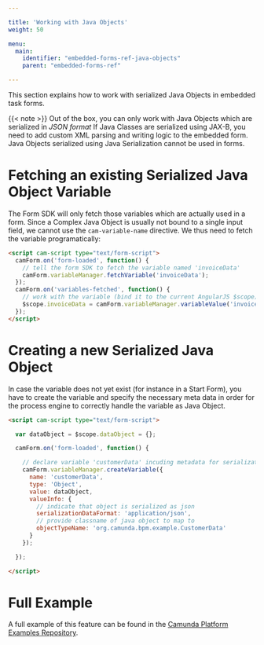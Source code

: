 ```yaml
---

title: 'Working with Java Objects'
weight: 50

menu:
  main:
    identifier: "embedded-forms-ref-java-objects"
    parent: "embedded-forms-ref"

---
```


This section explains how to work with serialized Java Objects in embedded task forms.

{{< note >}}
Out of the box, you can only work with Java Objects which are serialized in *JSON format*
If Java Classes are serialized using JAX-B, you need to add custom XML parsing and writing logic
to the embedded form. Java Objects serialized using Java Serialization cannot be used in forms.



# Fetching an existing Serialized Java Object Variable

The Form SDK will only fetch those variables which are actually used in a form. Since a Complex Java
Object is usually not bound to a single input field, we cannot use the `cam-variable-name` directive.
We thus need to fetch the variable programatically:

```html
<script cam-script type="text/form-script">
  camForm.on('form-loaded', function() {
    // tell the form SDK to fetch the variable named 'invoiceData'
    camForm.variableManager.fetchVariable('invoiceData');
  });
  camForm.on('variables-fetched', function() {
    // work with the variable (bind it to the current AngularJS $scope)
    $scope.invoiceData = camForm.variableManager.variableValue('invoiceData');
  });
</script>
```


# Creating a new Serialized Java Object

In case the variable does not yet exist (for instance in a Start Form), you have to create the variable and specify the necessary meta data in order for the process engine to correctly handle the variable as Java Object.

```html
<script cam-script type="text/form-script">

  var dataObject = $scope.dataObject = {};

  camForm.on('form-loaded', function() {

    // declare variable 'customerData' incuding metadata for serialization
    camForm.variableManager.createVariable({
      name: 'customerData',
      type: 'Object',
      value: dataObject,
      valueInfo: {
        // indicate that object is serialized as json
        serializationDataFormat: 'application/json',
        // provide classname of java object to map to
        objectTypeName: 'org.camunda.bpm.example.CustomerData'
      }
    });

  });

</script>
```


# Full Example

A full example of this feature can be found in the [Camunda Platform Examples Repository](https://github.com/camunda/camunda-bpm-examples/tree/master/usertask/task-form-embedded-serialized-java-object).
